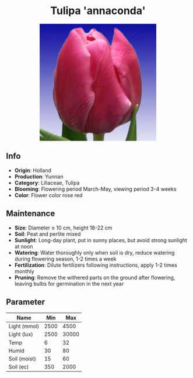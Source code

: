 <h1 align='center'>Tulipa 'annaconda'</h1>
<p align="center">
    <img 
        align='center'
        width='320'
        src="../images/tulipa annaconda.png" 
        alt='Tulipa 'annaconda'' />
</p>

## Info

 - **Origin**: Holland
 - **Production**: Yunnan
 - **Category**: Liliaceae, Tulipa
 - **Blooming**: Flowering period March-May, viewing period 3-4 weeks
 - **Color**: Flower color rose red

## Maintenance

 - **Size**: Diameter ≥ 10 cm, height 18-22 cm
 - **Soil**: Peat and perlite mixed
 - **Sunlight**: Long-day plant, put in sunny places, but avoid strong sunlight at noon
 - **Watering**: Water thoroughly only when soil is dry, reduce watering during flowering season, 1-2 times a week
 - **Fertilization**: Dilute fertilizers following instructions, apply 1-2 times monthly
 - **Pruning**: Remove the withered parts on the ground after flowering, leaving bulbs for germination in the next year

## Parameter

| Name         | Min  | Max   |
|--------------|------|-------|
| Light (mmol) | 2500 | 4500  |
| Light (lux)  | 2500 | 30000 |
| Temp         | 6    | 32    |
| Humid        | 30   | 80    |
| Soil (moist) | 15   | 60    |
| Soil (ec)    | 350  | 2000  |